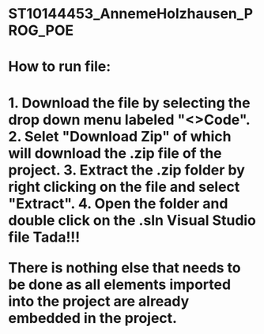 # ST10144453_AnnemeHolzhausen_PROG_POE
<H1>How to run file:<H1>
1. Download the file by selecting the drop down menu labeled "<>Code". 
2. Selet "Download Zip" of which will download the .zip file of the project. 
3. Extract the .zip folder by right clicking on the file and select "Extract". 
4. Open the folder and double click on the .sln Visual Studio file 
Tada!!!

There is nothing else that needs to be done as all elements imported into the project are already embedded in the project. 
